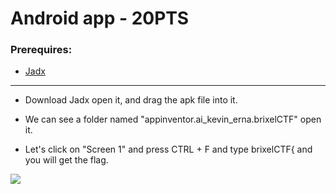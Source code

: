 # Android app - 20PTS

### Prerequires:

- <a href="https://github.com/skylot/jadx/releases/tag/v1.2.0" rel="nofollow">Jadx</a>

-----------------

- Download Jadx open it, and drag the apk file into it.

- We can see a folder named "appinventor.ai_kevin_erna.brixelCTF" open it.

- Let's click on "Screen 1" and press CTRL + F and type brixelCTF{ and you will get the flag.

<img src="https://cdn.discordapp.com/attachments/698984879823519827/793105242841153546/unknown.png">

